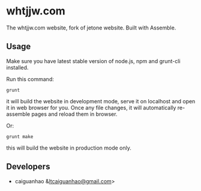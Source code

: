 whtjjw.com
==========

The whtjjw.com website, fork of jetone website. Built with Assemble.

Usage
-----

Make sure you have latest stable version of node.js, npm and grunt-cli installed.

Run this command:

    grunt

it will build the website in development mode, serve it on localhost and open it in web browser for you. Once any file changes, it will automatically re-assemble pages and reload them in browser.

Or:

    grunt make

this will build the website in production mode only.

Developers
----------

* caiguanhao &ltcaiguanhao@gmail.com&gt;
